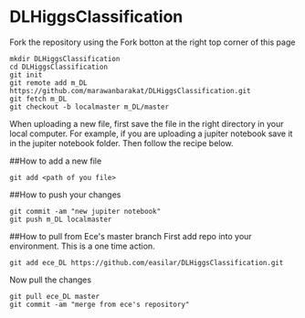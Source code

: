 # DLHiggsClassification

Fork the repository using the Fork botton at the right top corner of this page

```
mkdir DLHiggsClassification
cd DLHiggsClassification
git init
git remote add m_DL https://github.com/marawanbarakat/DLHiggsClassification.git  
git fetch m_DL
git checkout -b localmaster m_DL/master
```

When uploading a new file, first save the file in the right directory in your local computer.
For example, if you are uploading a jupiter notebook save it in the jupiter notebook folder. 
Then follow the recipe below.

##How to add a new file

```
git add <path of you file>
```
##How to push your changes
```
git commit -am "new jupiter notebook"
git push m_DL localmaster
```  
##How to pull from Ece's master branch 
First add repo into your environment. This is a one time action.
```
git add ece_DL https://github.com/easilar/DLHiggsClassification.git
```
Now pull the changes
```
git pull ece_DL master
git commit -am "merge from ece's repository"
```
